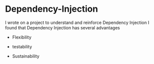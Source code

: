 # Dependency-Injection

I wrote on a project to understand and reinforce Dependency Injection
I found that Dependency Injection has several advantages

- Flexibility

- testability

- Sustainability
